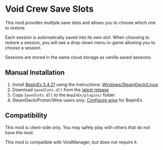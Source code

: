 # Void Crew Save Slots
This mod provides multiple save slots and allows you to choose which one to restore.

Each session is automatically saved into its own slot. When choosing to restore a session, you will see a drop-down menu in-game allowing you to choose a session.

Sessions are stored in the same cloud storage as vanilla saved sessions.

## Manual Installation
1. Install [BepInEx 5.4.21](https://github.com/BepInEx/BepInEx/releases/tag/v5.4.21) using the instructions: [Windows/SteamDeck/Linux](https://docs.bepinex.dev/articles/user_guide/installation/index.html?tabs=tabid-win#installing-bepinex-1)
2. Download `SaveSlots.dll` from the [latest release](https://github.com/gummyboars/voidcrew-saveslots/releases)
3. Copy `SaveSlots.dll` to the `BepInEx/plugins/` folder
4. SteamDeck/Proton/Wine users only: [Configure wine](https://docs.bepinex.dev/articles/advanced/proton_wine.html) for BepInEx

## Compatibility
This mod is client-side only. You may safely play with others that do not have the mod.

This mod is compatible with VoidManager, but does not require it.
